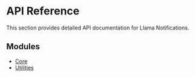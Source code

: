 # API Reference

This section provides detailed API documentation for Llama Notifications.

## Modules

- [Core](core.md)
- [Utilities](utilities.md)
